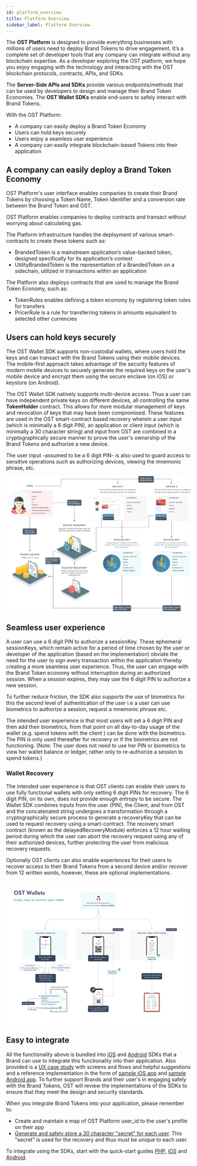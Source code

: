 ```yaml
---
id: platform_overview
title: Platform Overview
sidebar_label: Platform Overview
---
```


The **OST Platform** is designed to provide everything businesses with millions of users need to deploy Brand Tokens to drive engagement. It’s a complete set of developer tools that any company can integrate without any blockchain expertise. As a developer exploring the OST platform, we hope you enjoy engaging with the technology and interacting with the OST blockchain protocols, contracts, APIs, and SDKs.

The **Server-Side APIs and SDKs** provide various endpoints/methods that can be used by developers to design and manage their Brand Token Economies. The **OST Wallet SDKs** enable end-users to safely interact with Brand Tokens.

With the OST Platform: 
 * A company can easily deploy a Brand Token Economy
 * Users can hold keys securely
 * Users enjoy a seamless user experience
 * A company can easily integrate blockchain-based Tokens into their application

## A company can easily deploy a Brand Token Economy
OST Platform's user interface enables companies to create their Brand Tokens by choosing a Token Name, Token Identifier and a conversion rate between the Brand Token and OST.

OST Platform enables companies to deploy contracts and transact without worrying about calculating gas.

The Platform infrastructure handles the deployment of various smart-contracts to create these tokens such as: 
 * BrandedToken is a mainstream application’s value-backed token, designed specifically for its application’s context
 * UtilityBrandedToken is the representation of a BrandedToken on a sidechain, utilized in transactions within an application

The Platform also deploys contracts that are used to manage the Brand Token Economy, such as: 
 * TokenRules enables defining a token economy by registering token rules for transfers
 * PricerRule is a rule for transferring tokens in amounts equivalent to selected other currencies


## Users can hold keys securely
The OST Wallet SDK supports non-custodial wallets, where users hold the keys and can transact with the Brand Tokens using their mobile devices. The mobile-first approach takes advantage of the security features of modern mobile devices to securely generate the required keys on the user's mobile device and encrypt them using the secure enclave (on iOS) or keystore (on Android).

The OST Wallet SDK natively supports multi-device access. Thus a user can have independent private keys on different devices, all controlling the same  **TokenHolder** contract. This allows for more modular management of keys and revocation of keys that may have been compromised. These features are used in the OST smart-contract based recovery wherein a user input (which is minimally a 6 digit PIN), an application or client input (which is minimally a 30 character string) and input from OST are combined in a cryptographically secure manner to prove the user's ownership of the Brand Tokens and authorize a new device. 

The user input -assumed to be a 6 digit PIN- is also used to guard access to sensitive operations such as authorizing devices, viewing the mnemonic phrase, etc.  

![OSTWalletRecovery](/platform/docs/assets/ERD-User-Setup-Daigram.jpg)

## Seamless user experience
A user can use a 6 digit PIN to authorize a sessionKey. These ephemeral sessionKeys, which remain active for a period of time chosen by the user or developer of the application (based on the implementation) obviate the need for the user to sign every transaction within the application thereby creating a more seamless user experience. Thus, the user can engage with the Brand Token economy without interruption during an authorized session. When a session expires, they may use the 6 digit PIN to authorize a new session.

To further reduce friction, the SDK also supports the use of biometrics for this the second level of authentication of the user i.e a user can use biometrics to authorize a session, request a mnemonic phrase etc.

The intended user experience is that most users will set a 6 digit PIN and then add their biometrics, from that point on all day-to-day usage of the wallet (e.g. spend tokens with the client ) can be done with the biometrics. The PIN is only used thereafter for recovery or if the biometrics are not functioning. (Note: The user does not need to use her PIN or biometrics to view her wallet balance or ledger, rather only to re-authorize a session to spend tokens.)

### Wallet Recovery
The intended user experience is that OST clients can enable their users to use fully functional wallets with only setting 6 digit PINs for recovery. The 6 digit PIN, on its own, does not provide enough entropy to be secure. The Wallet SDK combines inputs from the user (PIN), the Client, and from OST and the concatenated string undergoes a transformation through a cryptographically secure process to generate a recoveryKey that can be used to request recovery using a smart-contract. The recovery smart contract (known as the delayedRecoveryModule) enforces a 12 hour waiting period during which the user can abort the recovery request using any of their authorized devices, further protecting the user from malicious recovery requests.

Optionally OST clients can also enable experiences for their users to recover access to their Brand Tokens from a second device and/or recover from 12 written words, however, these are optional implementations.

![OSTWalletRecovery](/platform/docs/assets/ost-wallet-recovery.jpg)


## Easy to integrate 
All the functionality above is bundled into [iOS](https://dev.ost.com/platform/docs/sdk/references/wallet_sdk/iOS/latest/methods/) and [Android](https://dev.ost.com/platform/docs/sdk/references/wallet_sdk/android/latest/methods/) SDKs that a Brand can use to integrate this functionality into their application. Also provided is a [UX case study](https://dev.stagingost.com/platform/docs/guides/wallet_ux_guide/) with screens and flows and helpful suggestions and a reference implementation in the form of [sample iOS app](https://github.com/ostdotcom/ost-wallet-sdk-ios/tree/release-2.0/demo-app) and [sample Android app](https://github.com/ostdotcom/ost-wallet-sdk-android/tree/release-2.0/app). To further support Brands and their user's in engaging safely with the Brand Tokens, OST will review the implementations of the SDKs to ensure that they meet the design and security standards.

When you integrate Brand Tokens into your application, please remember to: 
 * Create and maintain a map of OST Platform user_id to the user's profile on their app
 * [Generate and safely store a 30 character "secret" for each user](https://dev.stagingost.com/platform/docs/guides/create_wallet/#generating-passphaseprefix). This "secret" is used for the recovery and thus must be unique to each user. 

To integrate using the SDKs, start with the quick-start guides [PHP](/platform/docs/sdk/server_sdk_setup/php//), [iOS](/platform/docs/wallet_sdk_setup/iOS/) and [Android](/platform/docs/wallet_sdk_setup/android/). 
